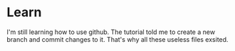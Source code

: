 # Learn
I'm still learning how to use github. The tutorial told me to create a new branch and commit changes to it. That's why all these useless files exsited.
